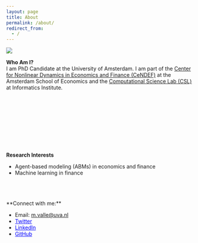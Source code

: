 ```yaml
---
layout: page
title: About
permalink: /about/
redirect_from: 
  - /
---
```


<img src="{{ site.baseurl }}/assets/images/prova.png" align="left" style="max-width: 100%; height: auto; margin-right: 15px;"/>

<br/>

**Who Am I?** \
I am PhD Candidate at the University of Amsterdam. I am part of the [Center for Nonlinear Dynamics in Economics and Finance (CeNDEF)](https://cendef.uva.nl/) at the Amsterdam School of Economics and the [Computational Science Lab (CSL)](https://uva.computationalscience.nl/) at Informatics Institute.

<br/>
<br/>
<br/>
<br/>
<br/>
<br/>
<br/>
<br/>

**Research Interests**  
- Agent-based modeling (ABMs) in economics and finance
- Machine learning in finance

<br/>
<br/>
<br/>
**Connect with me:**

- <a> Email: [m.valle@uva.nl](mailto:m.valle@uva.nl)</a>
- <a href="https://x.com/mttvalle" style="color:blue;">Twitter</a>
- <a href="https://www.linkedin.com/in/matteovallemv" style="color:blue;">LinkedIn</a>
- <a href="https://github.com/vallematteo" style="color:blue;">GitHub</a>
